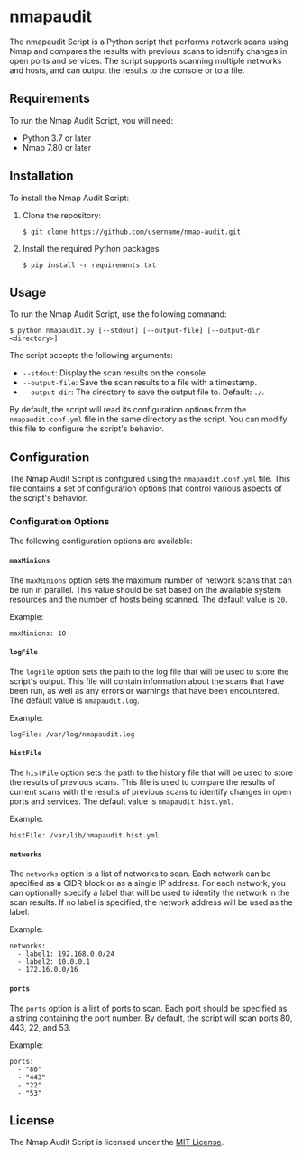 # nmapaudit 

The nmapaudit Script is a Python script that performs network scans using Nmap and compares the results with previous scans to identify changes in open ports and services. The script supports scanning multiple networks and hosts, and can output the results to the console or to a file.

## Requirements

To run the Nmap Audit Script, you will need:

- Python 3.7 or later
- Nmap 7.80 or later

## Installation

To install the Nmap Audit Script:

1. Clone the repository:

   ```
   $ git clone https://github.com/username/nmap-audit.git
   ```

2. Install the required Python packages:

   ```
   $ pip install -r requirements.txt
   ```

## Usage

To run the Nmap Audit Script, use the following command:

```
$ python nmapaudit.py [--stdout] [--output-file] [--output-dir <directory>]
```

The script accepts the following arguments:

- `--stdout`: Display the scan results on the console.
- `--output-file`: Save the scan results to a file with a timestamp.
- `--output-dir`: The directory to save the output file to. Default: `./`.

By default, the script will read its configuration options from the `nmapaudit.conf.yml` file in the same directory as the script. You can modify this file to configure the script's behavior.

## Configuration

The Nmap Audit Script is configured using the `nmapaudit.conf.yml` file. This file contains a set of configuration options that control various aspects of the script's behavior.

### Configuration Options

The following configuration options are available:

#### `maxMinions`

The `maxMinions` option sets the maximum number of network scans that can be run in parallel. This value should be set based on the available system resources and the number of hosts being scanned. The default value is `20`.

Example:

```
maxMinions: 10
```

#### `logFile`

The `logFile` option sets the path to the log file that will be used to store the script's output. This file will contain information about the scans that have been run, as well as any errors or warnings that have been encountered. The default value is `nmapaudit.log`.

Example:

```
logFile: /var/log/nmapaudit.log
```

#### `histFile`

The `histFile` option sets the path to the history file that will be used to store the results of previous scans. This file is used to compare the results of current scans with the results of previous scans to identify changes in open ports and services. The default value is `nmapaudit.hist.yml`.

Example:

```
histFile: /var/lib/nmapaudit.hist.yml
```


#### `networks`

The `networks` option is a list of networks to scan. Each network can be specified as a CIDR block or as a single IP address. For each network, you can optionally specify a label that will be used to identify the network in the scan results. If no label is specified, the network address will be used as the label.

Example:

```
networks:
  - label1: 192.168.0.0/24
  - label2: 10.0.0.1
  - 172.16.0.0/16
```

#### `ports`

The `ports` option is a list of ports to scan. Each port should be specified as a string containing the port number. By default, the script will scan ports 80, 443, 22, and 53.

Example:

```
ports:
  - "80"
  - "443"
  - "22"
  - "53"
```

## License

The Nmap Audit Script is licensed under the [MIT License](LICENSE).
